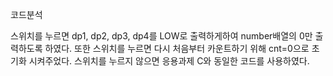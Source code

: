 코드분석

스위치를 누르면 dp1, dp2, dp3, dp4를 LOW로 출력하게하여 number배열의 0만 출력하도록 하였다. 또한 스위치를 누르면 다시 처음부터 카운트하기 위해 cnt=0으로 초기화 시켜주었다.
스위치를 누르지 않으면 응용과제 C와 동일한 코드를 사용하였다.